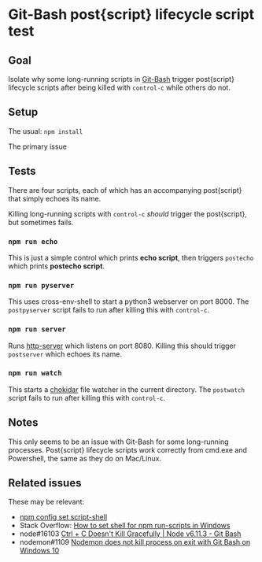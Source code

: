 # Git-Bash post{script} lifecycle script test

## Goal

Isolate why some long-running scripts in [Git-Bash][] trigger post{script} lifecycle scripts after being killed with `control-c` while others do not.

## Setup

The usual: `npm install`

The primary issue

## Tests

There are four scripts, each of which has an accompanying post{script} that simply echoes its name.

Killing long-running scripts with `control-c` _should_ trigger the post{script}, but sometimes fails.

### `npm run echo`

This is just a simple control which prints **echo script**, then triggers `postecho` which prints **postecho script**.

### `npm run pyserver`

This uses cross-env-shell to start a python3 webserver on port 8000. The `postpyserver` script fails to run after killing this with `control-c`.

### `npm run server`

Runs [http-server][] which listens on port 8080. Killing this should trigger `postserver` which echoes its name.

### `npm run watch`

This starts a [chokidar][] file watcher in the current directory. The `postwatch` script fails to run after killing this with `control-c`.

## Notes

This only seems to be an issue with Git-Bash for some long-running processes.  Post{script} lifecycle scripts work correctly from cmd.exe and Powershell, the same as they do on Mac/Linux.  

## Related issues

These may be relevant:

* [npm config set script-shell](https://docs.npmjs.com/misc/config#script-shell) 
* Stack Overflow: [How to set shell for npm run-scripts in Windows](https://stackoverflow.com/questions/23243353/how-to-set-shell-for-npm-run-scripts-in-windows)
 * node#16103 [Ctrl + C Doesn't Kill Gracefully | Node v6.11.3 - Git Bash](https://github.com/nodejs/node/issues/16103)
 * nodemon#1109 [Nodemon does not kill process on exit with Git Bash on Windows 10](https://github.com/remy/nodemon/issues/1109)


[git-bash]: https://gitforwindows.org/
[http-server]: https://www.npmjs.com/package/http-server
[chokidar]: https://www.npmjs.com/package/chokidar
